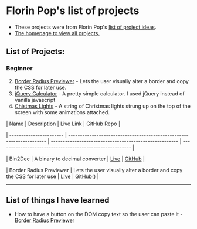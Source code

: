 # Florin Pop's list of projects

- These projects were from Florin Pop's [list of project ideas](https://github.com/florinpop17/app-ideas).
- [The homepage to view all projects.](https://rperry99.github.io/florinpop-app-ideas/index.html)

## List of Projects:

### Beginner

2. [Border Radius Previewer](https://rperry99.github.io/florinpop-app-ideas/02_BorderPreviewer/index.html) - Lets the user visually alter a border and copy the CSS for later use.
3. [jQuery Calculator](https://rperry99.github.io/florinpop-app-ideas/03_Calculator/index.html) - A pretty simple calculator. I used jQuery instead of vanilla javascript
4. [Chistmas Lights](https://rperry99.github.io/florinpop-app-ideas/04_ChristmasLights/index.html) - A string of Christmas lights strung up on the top of the screen with some animations attached.

| Name | Description | Live Link | GitHub Repo |

| ----------------------- | -------------------------------------------------------------------- | ------------------------------------------------------ | -------------------------------------------------------- |

| Bin2Dec | A binary to decimal converter | [Live](https://rperry99.github.io/bin-to-decimal-FPI/) | [GitHub](https://github.com/rperry99/bin-to-decimal-FPI) |

| Border Radius Previewer | Lets the user visually alter a border and copy the CSS for later use | [Live]() | [GitHub]()() |

---

## List of things I have learned

- How to have a button on the DOM copy text so the user can paste it - [Border Radius Previewer](https://rperry99.github.io/florinpop-app-ideas/02_BorderPreviewer/index.html)
